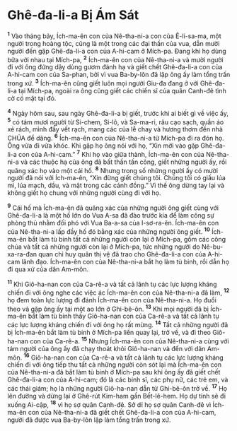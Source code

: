 

# Ghê-đa-li-a Bị Ám Sát
<sup><b>1</b></sup> Vào tháng bảy, Ích-ma-ên con của Nê-tha-ni-a con của Ê-li-sa-ma, một người trong hoàng tộc, cũng là một trong các đại thần của vua, dẫn mười người đến gặp Ghê-đa-li-a con của A-hi-cam ở Mích-pa. Đang khi họ dùng bữa với nhau tại Mích-pa, <sup><b>2</b></sup> Ích-ma-ên con của Nê-tha-ni-a và mười người đi với ông đứng dậy dùng gươm đánh hạ và giết chết Ghê-đa-li-a con của A-hi-cam con của Sa-phan, bởi vì vua Ba-by-lôn đã lập ông ấy làm tổng trấn trong xứ. <sup><b>3</b></sup> Ích-ma-ên cũng giết luôn mọi người Giu-đa đang ở với Ghê-đa-li-a tại Mích-pa, ngoài ra ông cũng giết các chiến sĩ của quân Canh-đê tình cờ có mặt tại đó.

<sup><b>4</b></sup> Ngày hôm sau, sau ngày Ghê-đa-li-a bị giết, trước khi ai biết gì về việc ấy, <sup><b>5</b></sup> có tám mươi người từ Si-chem, Si-lô, và Sa-ma-ri, râu cạo sạch, quần áo xé rách, mình đầy vết rạch, mang các của lễ chay và hương thơm đến nhà CHÚA để dâng. <sup><b>6</b></sup> Ích-ma-ên con của Nê-tha-ni-a từ Mích-pa đi ra đón họ. Ông vừa đi vừa khóc. Khi gặp họ ông nói với họ, “Xin mời vào gặp Ghê-đa-li-a con của A-hi-cam.” <sup><b>7</b></sup> Khi họ vào giữa thành, Ích-ma-ên con của Nê-tha-ni-a và các thuộc hạ của ông đã bất thần tấn công, giết những người ấy, rồi quăng xác họ vào một cái hố. <sup><b>8</b></sup> Nhưng trong số những người ấy có mười người đã nói với Ích-ma-ên, “Xin đừng giết chúng tôi. Chúng tôi có giấu lúa mì, lúa mạch, dầu, và mật trong các cánh đồng.” Vì thế ông dừng tay lại và không giết họ chung với những người cùng đi với họ.

<sup><b>9</b></sup> Cái hố mà Ích-ma-ên đã quăng xác của những người ông giết cùng với Ghê-đa-li-a là một hố lớn do Vua A-sa đã đào trước kia để làm công sự phòng thủ nhằm đối phó với Vua Ba-a-sa của I-sơ-ra-ên. Ích-ma-ên con của Nê-tha-ni-a lấp đầy hố đó bằng xác của những người ông giết. <sup><b>10</b></sup> Ích-ma-ên bắt làm tù binh tất cả những người còn lại ở Mích-pa, gồm các công chúa và tất cả những người còn lại ở Mích-pa, tức những người do Nê-bu-xa-ra-đan quan chỉ huy quân thị vệ đã trao cho Ghê-đa-li-a con của A-hi-cam lãnh đạo. Ích-ma-ên con của Nê-tha-ni-a bắt họ làm tù binh, rồi dẫn họ đi qua xứ của dân Am-môn.

<sup><b>11</b></sup> Khi Giô-ha-nan con của Ca-rê-a và tất cả lãnh tụ các lực lượng kháng chiến đi với ông nghe các việc ác Ích-ma-ên con của Nê-tha-ni-a đã làm, <sup><b>12</b></sup> họ đem toàn lực lượng đi đánh Ích-ma-ên con của Nê-tha-ni-a. Họ đuổi theo và gặp ông ấy tại một ao lớn ở Ghi-bê-ôn. <sup><b>13</b></sup> Khi mọi người đã bị Ích-ma-ên bắt làm tù binh thấy Giô-ha-nan con của Ca-rê-a và tất cả lãnh tụ các lực lượng kháng chiến đi với ông họ rất mừng. <sup><b>14</b></sup> Tất cả những người đã bị Ích-ma-ên bắt làm tù binh ở Mích-pa liền quay lại, trở về, và đi theo Giô-ha-nan con của Ca-rê-a. <sup><b>15</b></sup> Nhưng Ích-ma-ên con của Nê-tha-ni-a cùng với tám người của ông ấy đã chạy thoát khỏi Giô-ha-nan và đến với dân Am-môn. <sup><b>16</b></sup> Giô-ha-nan con của Ca-rê-a và tất cả lãnh tụ các lực lượng kháng chiến đi với ông tiếp thu tất cả những người còn sót lại mà Ích-ma-ên con của Nê-tha-ni-a đã bắt làm tù binh ở Mích-pa sau khi ông ấy đã giết chết Ghê-đa-li-a con của A-hi-cam; đó là các binh sĩ, các phụ nữ, các trẻ em, và các thái giám; họ là những người Giô-ha-nan dẫn từ Ghi-bê-ôn trở về. <sup><b>17</b></sup> Họ lên đường và dừng lại ở Ghê-rút Kim-ham gần Bết-lê-hem. Họ dự tính sẽ đi xuống Ai-cập, <sup><b>18</b></sup> vì họ sợ quân Canh-đê. Sở dĩ họ sợ quân Canh-đê vì Ích-ma-ên con của Nê-tha-ni-a đã giết chết Ghê-đa-li-a con của A-hi-cam, người đã được vua Ba-by-lôn lập làm tổng trấn trong xứ.

